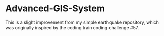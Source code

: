 # Advanced-GIS-System
This is a slight improvement from my simple earthquake repository, which was originally inspired by the coding train coding challenge #57.

